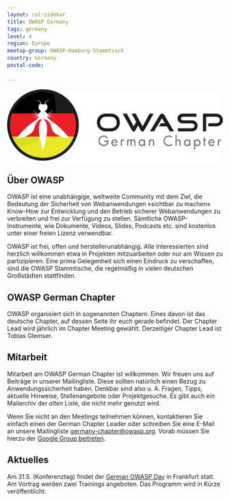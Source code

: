 ```yaml
---
layout: col-sidebar
title: OWASP Germany
tags: germany
level: 4
region: Europe
meetup-group: OWASP-Hamburg-Stammtisch
country: Germany
postal-code: 

---
```


![German Chapter Logo](assets/images/OWASP_German_Chapter_WHITE_PNG.png)

## Über OWASP

OWASP ist eine unabhängige, weltweite Community mit dem Ziel, die
Bedeutung der Sicherheit von Webanwendungen »sichtbar zu machen«
Know-How zur Entwicklung und den Betrieb sicherer Webanwendungen zu
verbreiten und frei zur Verfügung zu stellen. Sämtliche
OWASP-Instrumente, wie Dokumente, Videos, Slides, Podcasts etc. sind
kostenlos unter einer freien Lizenz verwendbar.

OWASP ist frei, offen und herstellerunabhängig. Alle Interessierten sind
herzlich willkommen etwa in Projekten mitzuarbeiten oder nur am Wissen
zu partizipieren. Eine prima Gelegenheit sich einen Eindruck zu
verschaffen, sind die OWASP Stammtische, die regelmäßig in vielen
deutschen Großstädten stattfinden.

## OWASP German Chapter

OWASP organisiert sich in sogenannten Chaptern. Eines davon ist das
deutsche Chapter, auf dessen Seite ihr euch gerade befindet. Der Chapter
Lead wird jährlich im Chapter Meeting gewählt. Derzeitiger Chapter Lead
ist Tobias Glemser.


## Mitarbeit

Mitarbeit am OWASP German Chapter ist willkommen. Wir freuen uns auf
Beiträge in unserer Mailingliste. Diese sollten natürlich einen Bezug zu
Anwendungssicherheit haben. Denkbar sind also u. A. Fragen, Tipps,
aktuelle Hinweise, Stellenangebote oder Projektgesuche. Es gibt auch ein
Mailarchiv der *alten* Liste, die nicht mehr genutzt wird.

Wenn Sie nicht an den Meetings teilnehmen können, kontaktieren Sie
einfach einen der German Chapter Leader oder schreiben Sie eine
E-Mail an unsere Mailingliste
[germany-chapter@owasp.org](mailto:germany-chapter@owasp.org). Vorab müssen
Sie hierzu der [Google Group beitreten](https://groups.google.com/a/owasp.org/g/germany-chapter).


## Aktuelles

Am 31.5. (Konferenztag) findet der [German OWASP Day](https://god.owasp.de) in Frankfurt statt. Am Vortrag werden
zwei Trainings angeboten. Das Programm wird in Kürze veröffentlicht.




